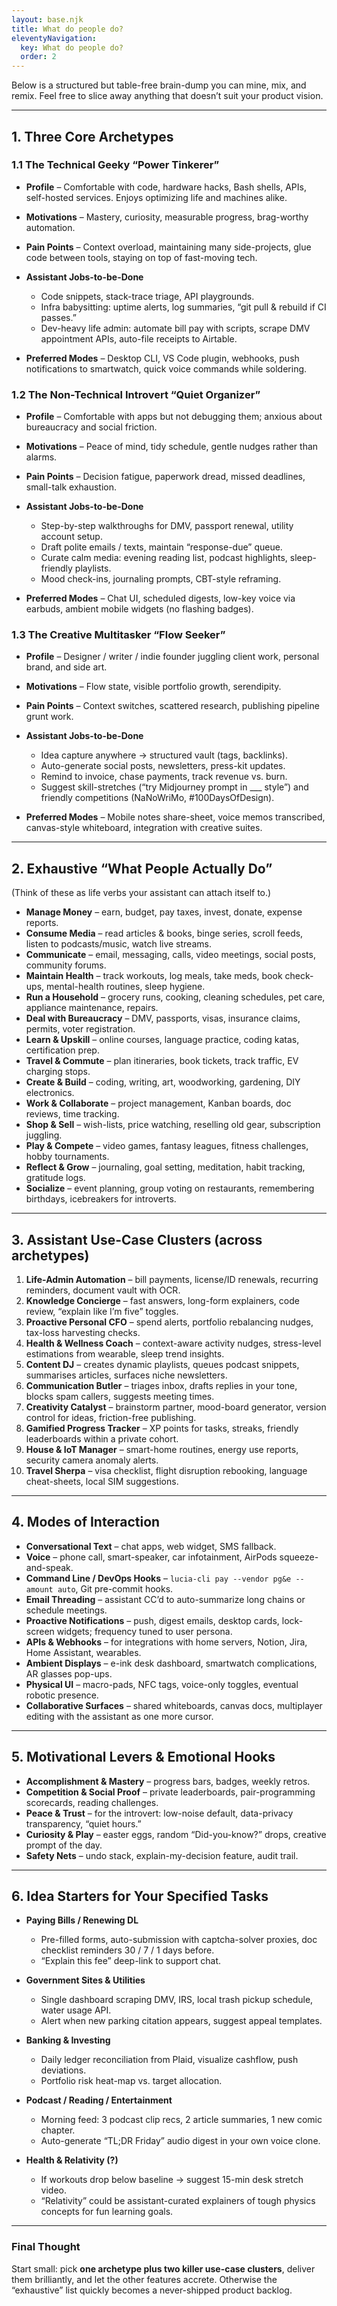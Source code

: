 ```yaml
---
layout: base.njk
title: What do people do?
eleventyNavigation:
  key: What do people do?
  order: 2
---
```


Below is a structured but table-free brain-dump you can mine, mix, and remix. Feel free to slice away anything that doesn’t suit your product vision.

---

## 1. Three Core Archetypes

### 1.1 The Technical Geeky “Power Tinkerer”

* **Profile** – Comfortable with code, hardware hacks, Bash shells, APIs, self-hosted services. Enjoys optimizing life and machines alike.
* **Motivations** – Mastery, curiosity, measurable progress, brag-worthy automation.
* **Pain Points** – Context overload, maintaining many side-projects, glue code between tools, staying on top of fast-moving tech.
* **Assistant Jobs-to-be-Done**

  * Code snippets, stack-trace triage, API playgrounds.
  * Infra babysitting: uptime alerts, log summaries, “git pull & rebuild if CI passes.”
  * Dev-heavy life admin: automate bill pay with scripts, scrape DMV appointment APIs, auto-file receipts to Airtable.
* **Preferred Modes** – Desktop CLI, VS Code plugin, webhooks, push notifications to smartwatch, quick voice commands while soldering.

### 1.2 The Non-Technical Introvert “Quiet Organizer”

* **Profile** – Comfortable with apps but not debugging them; anxious about bureaucracy and social friction.
* **Motivations** – Peace of mind, tidy schedule, gentle nudges rather than alarms.
* **Pain Points** – Decision fatigue, paperwork dread, missed deadlines, small-talk exhaustion.
* **Assistant Jobs-to-be-Done**

  * Step-by-step walkthroughs for DMV, passport renewal, utility account setup.
  * Draft polite emails / texts, maintain “response-due” queue.
  * Curate calm media: evening reading list, podcast highlights, sleep-friendly playlists.
  * Mood check-ins, journaling prompts, CBT-style reframing.
* **Preferred Modes** – Chat UI, scheduled digests, low-key voice via earbuds, ambient mobile widgets (no flashing badges).

### 1.3 The Creative Multitasker “Flow Seeker”

* **Profile** – Designer / writer / indie founder juggling client work, personal brand, and side art.
* **Motivations** – Flow state, visible portfolio growth, serendipity.
* **Pain Points** – Context switches, scattered research, publishing pipeline grunt work.
* **Assistant Jobs-to-be-Done**

  * Idea capture anywhere → structured vault (tags, backlinks).
  * Auto-generate social posts, newsletters, press-kit updates.
  * Remind to invoice, chase payments, track revenue vs. burn.
  * Suggest skill-stretches (“try Midjourney prompt in \_\_\_ style”) and friendly competitions (NaNoWriMo, #100DaysOfDesign).
* **Preferred Modes** – Mobile notes share-sheet, voice memos transcribed, canvas-style whiteboard, integration with creative suites.

---

## 2. Exhaustive “What People Actually Do”

(Think of these as life verbs your assistant can attach itself to.)

* **Manage Money** – earn, budget, pay taxes, invest, donate, expense reports.
* **Consume Media** – read articles & books, binge series, scroll feeds, listen to podcasts/music, watch live streams.
* **Communicate** – email, messaging, calls, video meetings, social posts, community forums.
* **Maintain Health** – track workouts, log meals, take meds, book check-ups, mental-health routines, sleep hygiene.
* **Run a Household** – grocery runs, cooking, cleaning schedules, pet care, appliance maintenance, repairs.
* **Deal with Bureaucracy** – DMV, passports, visas, insurance claims, permits, voter registration.
* **Learn & Upskill** – online courses, language practice, coding katas, certification prep.
* **Travel & Commute** – plan itineraries, book tickets, track traffic, EV charging stops.
* **Create & Build** – coding, writing, art, woodworking, gardening, DIY electronics.
* **Work & Collaborate** – project management, Kanban boards, doc reviews, time tracking.
* **Shop & Sell** – wish-lists, price watching, reselling old gear, subscription juggling.
* **Play & Compete** – video games, fantasy leagues, fitness challenges, hobby tournaments.
* **Reflect & Grow** – journaling, goal setting, meditation, habit tracking, gratitude logs.
* **Socialize** – event planning, group voting on restaurants, remembering birthdays, icebreakers for introverts.

---

## 3. Assistant Use-Case Clusters (across archetypes)

1. **Life-Admin Automation** – bill payments, license/ID renewals, recurring reminders, document vault with OCR.
2. **Knowledge Concierge** – fast answers, long-form explainers, code review, “explain like I’m five” toggles.
3. **Proactive Personal CFO** – spend alerts, portfolio rebalancing nudges, tax-loss harvesting checks.
4. **Health & Wellness Coach** – context-aware activity nudges, stress-level estimations from wearable, sleep trend insights.
5. **Content DJ** – creates dynamic playlists, queues podcast snippets, summarises articles, surfaces niche newsletters.
6. **Communication Butler** – triages inbox, drafts replies in your tone, blocks spam callers, suggests meeting times.
7. **Creativity Catalyst** – brainstorm partner, mood-board generator, version control for ideas, friction-free publishing.
8. **Gamified Progress Tracker** – XP points for tasks, streaks, friendly leaderboards within a private cohort.
9. **House & IoT Manager** – smart-home routines, energy use reports, security camera anomaly alerts.
10. **Travel Sherpa** – visa checklist, flight disruption rebooking, language cheat-sheets, local SIM suggestions.

---

## 4. Modes of Interaction

* **Conversational Text** – chat apps, web widget, SMS fallback.
* **Voice** – phone call, smart-speaker, car infotainment, AirPods squeeze-and-speak.
* **Command Line / DevOps Hooks** – `lucia-cli pay --vendor pg&e --amount auto`, Git pre-commit hooks.
* **Email Threading** – assistant CC’d to auto-summarize long chains or schedule meetings.
* **Proactive Notifications** – push, digest emails, desktop cards, lock-screen widgets; frequency tuned to user persona.
* **APIs & Webhooks** – for integrations with home servers, Notion, Jira, Home Assistant, wearables.
* **Ambient Displays** – e-ink desk dashboard, smartwatch complications, AR glasses pop-ups.
* **Physical UI** – macro-pads, NFC tags, voice-only toggles, eventual robotic presence.
* **Collaborative Surfaces** – shared whiteboards, canvas docs, multiplayer editing with the assistant as one more cursor.

---

## 5. Motivational Levers & Emotional Hooks

* **Accomplishment & Mastery** – progress bars, badges, weekly retros.
* **Competition & Social Proof** – private leaderboards, pair-programming scorecards, reading challenges.
* **Peace & Trust** – for the introvert: low-noise default, data-privacy transparency, “quiet hours.”
* **Curiosity & Play** – easter eggs, random “Did-you-know?” drops, creative prompt of the day.
* **Safety Nets** – undo stack, explain-my-decision feature, audit trail.

---

## 6. Idea Starters for Your Specified Tasks

* **Paying Bills / Renewing DL**

  * Pre-filled forms, auto-submission with captcha-solver proxies, doc checklist reminders 30 / 7 / 1 days before.
  * “Explain this fee” deep-link to support chat.
* **Government Sites & Utilities**

  * Single dashboard scraping DMV, IRS, local trash pickup schedule, water usage API.
  * Alert when new parking citation appears, suggest appeal templates.
* **Banking & Investing**

  * Daily ledger reconciliation from Plaid, visualize cashflow, push deviations.
  * Portfolio risk heat-map vs. target allocation.
* **Podcast / Reading / Entertainment**

  * Morning feed: 3 podcast clip recs, 2 article summaries, 1 new comic chapter.
  * Auto-generate “TL;DR Friday” audio digest in your own voice clone.
* **Health & Relativity (?)**

  * If workouts drop below baseline → suggest 15-min desk stretch video.
  * “Relativity” could be assistant-curated explainers of tough physics concepts for fun learning goals.

---

### Final Thought

Start small: pick **one archetype plus two killer use-case clusters**, deliver them brilliantly, and let the other features accrete. Otherwise the “exhaustive” list quickly becomes a never-shipped product backlog.
